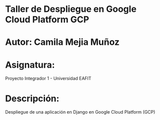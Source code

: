 # **Taller de Despliegue en Google Cloud Platform GCP**
# **Autor: Camila Mejia Muñoz**
# **Asignatura:**
Proyecto Integrador 1 - Universidad EAFIT
# **Descripción:**
Despliegue de una aplicación en Django en Google Cloud Platform (GCP)

